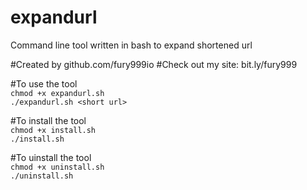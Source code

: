 # expandurl
Command line tool written in bash to expand shortened url

#Created by github.com/fury999io
#Check out my site: bit.ly/fury999

#To use the tool <br>
```chmod +x expandurl.sh``` <br>
```./expandurl.sh <short url>```

#To install the tool <br>
```chmod +x install.sh``` <br>
```./install.sh```

#To uinstall the tool <br>
```chmod +x uninstall.sh``` <br>
```./uninstall.sh```
